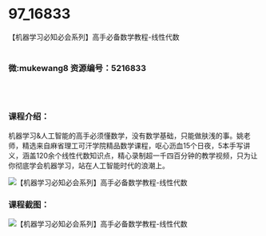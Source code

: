 # 97_16833
【机器学习必知必会系列】高手必备数学教程-线性代数
<br/></br>
<h3>微:mukewang8 资源编号：5216833</h3>
<br/></br>
<h3>课程介绍：</h3>
<p>机器学习&amp;人工智能的高手必须懂数学，没有数学基础，只能做肤浅的事。姚老师，精选来自麻省理工可汗学院精品数学课程，呕心沥血15个日夜，5本手写讲义，涵盖120余个<a title="查看与 线性代数 相关的文章" target="_blank">线性代数</a>知识点，精心录制超一千四百分钟的教学视频，只为让你彻底学会机器学习，站在人工智能时代的浪潮上。</p>
<p><img src="https://www.ko996.com/wp-content/uploads/img/2020/12/2-36.png" alt="【机器学习必知必会系列】高手必备数学教程-线性代数"></p>
<div class="info-desc">
<h3>课程截图：</h3>
<p><img src="https://www.ko996.com/wp-content/uploads/img/2020/12/1-38.png" alt="【机器学习必知必会系列】高手必备数学教程-线性代数"></p>


			
</div>
